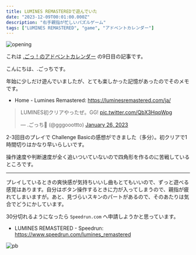 ```yaml
---
title: LUMINES REMASTEREDで遊んでいた
date: "2023-12-09T00:01:00.000Z"
description: "右手親指が忙しいパズルゲーム"
tags: ["LUMINES REMASTERED", "game", "アドベントカレンダー"]
---
```


![opening](/assets/images/posts/20231209-lumines-remastered/opening.jpg)

これは [.ごっ！のアドベントカレンダー](https://adventar.org/calendars/9122) の9日目の記事です。

こんにちは、.ごっちです。

年始に少しだけ遊んでいましたが、とても楽しかった記憶があったのでそのメモです。

- Home - Lumines Remastered:  https://luminesremastered.com/ja/

<blockquote class="twitter-tweet"><p lang="ja" dir="ltr">LUMINES初クリアやったぜ。GG! <a href="https://t.co/QbX3HqqWpg">pic.twitter.com/QbX3HqqWpg</a></p>&mdash; .ごっち📝 (@gggooottto) <a href="https://twitter.com/gggooottto/status/1618619568704081922?ref_src=twsrc%5Etfw">January 26, 2023</a></blockquote> <script async src="https://platform.twitter.com/widgets.js" charset="utf-8"></script>

2-3回目のプレイで Challenge Basicの感想ができました（多分）。初クリアで1時間切りはかなり早いらしいです。

操作速度や判断速度が全く追いついていないので四角形を作るのに苦戦しているところです。

---

プレイしているときの爽快感が気持ちいいし曲もとてもいいので、ずっと遊べる感覚はあります。自分はボタン操作するときに力が入ってしまうので、親指が疲れてしまいますが。あと、見づらいスキンのパートがあるので、そのあたりは気合でどうにかしています。

30分切れるようになったら `Speedrun.com` へ申請しようかと思っています。

- LUMINES REMASTERED - Speedrun: https://www.speedrun.com/lumines_remastered

![pb](/assets/images/posts/20231209-lumines-remastered/pb.jpg)
